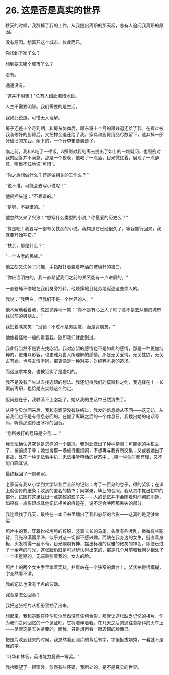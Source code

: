 # 26. 这是否是真实的世界

秋天的时候，我辞掉了我的工作。从我提出离职的那天起，总有人追问我离职的原因。

没有原因。想离开这个城市，仅此而已。

你找到下家了么？

想到要去哪个城市了么？

没有。

通通没有。

”这并不明智！“总有人如此惋惜地说。

人生不需要明智。我们需要的是生活。

我如此说道。可惜无人理解。

房子还差十个月到期，和房东协商后，房东将十个月的房钱退还给了我。在看过被我装修好的厨房后，又把押金退还给了我。家具和厨房用品尽数留下，遗弃掉一部分破旧的东西，余下的，一个行李箱便装走了。

临走前，我和A吃了一顿饭。A照例对我的离去提出了如上的一堆疑问，也照例对我的回答并不满意。那是一个夜晚，他喝了一点酒，目光微红着，展现了一点醉意，嘴里不住地说”可惜“。

”你之后想做什么？还是做相关的工作么？”

“说不准。可能会去写小说呢！”

他摇摇头道：“不靠谱的。”

“是呀，不靠谱的。“

他忽然又来了兴致：“想写什么类型的小说？你最爱的历史么？”

“算是吧！我要写一部有关扶余的小说。我构思它已经很久了，等我旅行回来，我就要开始写它。”

“扶余，那是什么？”

“一个古老的民族。”

他立刻又失掉了兴趣，手指敲打着装着啤酒的玻璃杯的被口。

”你应当明白的，我一直希望我们之前的关系能有一点进展的。“

一直苍蝇不停地在我们身旁打转，他烦躁地且徒劳地驱逐这些烦人的。

我说：”我明白。但我们不是一个世界的人。“

他不解地看着我，忽然诡异地一笑：”你不是有心上人了吧？莫不是去从前的城市找以前的男朋友。“

我抿着嘴笑笑：”没错！不过不是男朋友，而是女朋友。“

他像看怪物一般的看着我。随即我们就此别过。

我此行当然不是要去找宓韶。我对宓韶的感情也不是如此的感情，那是一种更加纯粹的，更难以形容，也更难为世人所理解的感情。那是无关爱情，无关性欲，无关占有欲，也与友情不同，那更像是一种对美，对纯粹本身的追求。

而这追求本身，也被证实了是虚幻的。

我不是没有产生过去找宓韶的想法。我还记得我们的莫斯科之约，我选择在十一长假前离职，也恰是去实践这个约定。

但问题在于，我联系不上宓韶了。她从我的生活中已然消失了。

从呼伦贝尔回来后，我和宓韶便没有联络过，我发的信息她从不回——这无妨，从前我们也不是有信息必回的。在提了离职之后的一个休息日，我拨出她的电话号码，听筒那边传出冰冷的回音。

”您所拨打的号码是空号……“

我无法确认这究竟是怎样的一个情况。我对此做出了种种猜测：可能她的手机丢了，被迫换了号；她觉得那一场旅行很烦闷，不想再与我有所交集；又或者她出了事故，处在一种无法看手机，无法接听电话的状态中……哪一种似乎都有理，又不能自圆其说。

最终我回了一趟老家。

老家留有我从小学到大学毕业后全部的记忆：考了一百分的卷子，得的奖状；在课上偷偷传的纸条；收到的匿名的情书；同学录，毕业的合照。我从其中拣出初中的部分，试图在这里找出一点宓韶的影子来——人的记忆并不会随着时间彻底消逝，如果有一点影印或其他记忆相关的痕迹在，说不定会唤回那丢失的部分。

我连续找了几天，最终在一本旧书里翻出了我和宓韶的合影——这真的是足够幸运！

照片中的我，穿着松松垮垮的校服，竖着长长的马尾，头发有些凌乱，微微有些驼背，目光冷漠而呆滞，似乎对这一切都不感兴趣。而站在我身边的女生，挺直着身板，头发梳得一丝不苟，目光炯炯有神，摆出标准的优雅的微笑的神色。即便已过了十余年的时光，这张脸仍旧是可以辨认得出来的，那是几个月前和我朝夕相处了一个多星期的，无端吸引着我的，女人的脸。

照片上的两个女生手里拿着奖状，并肩站在一个狭窄的舞台上。奖状拍得很模糊，字全然看不清。

我的记忆也没有半点的波动。 

究竟是怎么回事？

我把这张相片从相册里抽了出来。

想起来，我和宓韶在呼伦贝尔居然没有任何合影。那就让这张缺乏记忆的相片，作为我们之间回忆的一个见证吧，它将陪伴着我，在几天之后的通往莫斯科的火车上——尽管这是无关紧要的，而我，只是想再看一眼宓韶的脸而已。

把照片收到钱夹的时候，我忽然看到照片的背后有字。字很挺拔娟秀，一看就不是我的字。

”叶华和林音，英语能力竞赛一等奖。“

我抬眼望了一眼窗外，忽然有些怀疑，我所处的，是不是真实的世界。




